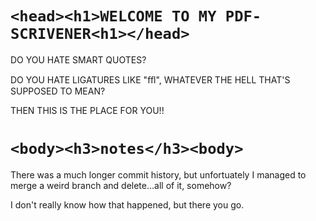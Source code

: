 # ```<head><h1>WELCOME TO MY PDF-SCRIVENER<h1></head>```

DO YOU HATE SMART QUOTES? 

DO YOU HATE LIGATURES LIKE "ﬄ", WHATEVER THE HELL THAT'S SUPPOSED TO MEAN?

THEN THIS IS THE PLACE FOR YOU!!

# ```<body><h3>notes</h3><body>```

There was a much longer commit history, but unfortuately I managed to merge a weird branch and delete...all of it, somehow?

I don't really know how that happened, but there you go.
